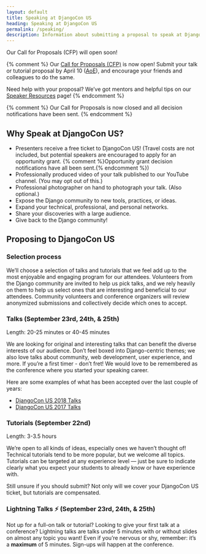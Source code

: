 ```yaml
---
layout: default
title: Speaking at DjangoCon US
heading: Speaking at DjangoCon US
permalink: /speaking/
description: Information about submitting a proposal to speak at DjangoCon US
---
```


Our Call for Proposals (CFP) will open soon!

{% comment %}
Our <a href="{{ site.cfp_application }}/">Call for Proposals (CFP)</a> is now open! Submit your talk or tutorial proposal by April 10 ([AoE](https://time.is/compare/0000_11_Apr_2017_in_Anywhere_on_Earth)), and encourage your friends and colleagues to do the same.

Need help with your proposal? We’ve got mentors and helpful tips on our [Speaker Resources](/speaking/speaker-resources/) page!
{% endcomment %}

{% comment %}
Our Call for Proposals is now closed and all decision notifications have been sent.
{% endcomment %}

## Why Speak at DjangoCon US?

- Presenters receive a free ticket to DjangoCon US! (Travel costs are not included, but potential speakers are encouraged to apply for an opportunity grant. {% comment %}Opportunity grant decision notifications have all been sent.{% endcomment %})
- Professionally produced video of your talk published to our YouTube channel. (You may opt out of this.)
- Professional photographer on hand to photograph your talk. (Also optional.)
- Expose the Django community to new tools, practices, or ideas.
- Expand your technical, professional, and personal networks.
- Share your discoveries with a large audience.
- Give back to the Django community!

## Proposing to DjangoCon US

### Selection process

We’ll choose a selection of talks and tutorials that we feel add up to the most enjoyable and engaging program for our attendees. Volunteers from the Django community are invited to help us pick talks, and we rely heavily on them to help us select ones that are interesting and beneficial to our attendees. Community volunteers and conference organizers will review anonymized submissions and collectively decide which ones to accept.

### Talks (September 23rd, 24th, &amp; 25th)

Length: 20-25 minutes or 40-45 minutes

We are looking for original and interesting talks that can benefit the diverse interests of our audience. Don’t feel boxed into Django-centric themes; we also love talks about community, web development, user experience, and more. If you’re a first timer - don’t fret! We would love to be remembered as the conference where you started your speaking career.

Here are some examples of what has been accepted over the last couple of years:

* [DjangoCon US 2018 Talks](https://2018.djangocon.us/talks/)
* [DjangoCon US 2017 Talks](https://2017.djangocon.us/talks/)

### Tutorials (September 22nd)

Length: 3-3.5 hours

We’re open to all kinds of ideas, especially ones we haven’t thought of! Technical tutorials tend to be more popular, but we welcome all topics. Tutorials can be targeted at any experience level &mdash; just be sure to indicate clearly what you expect your students to already know or have experience with.

Still unsure if you should submit? Not only will we cover your DjangoCon US ticket, but tutorials are compensated.

### Lightning Talks :zap: (September 23rd, 24th, &amp; 25th)

Not up for a full-on talk or tutorial? Looking to give your first talk at a conference? Lightning talks are talks under 5 minutes with or without slides on almost any topic you want! Even if you’re nervous or shy, remember: it’s a **maximum** of 5 minutes. Sign-ups will happen at the conference.
